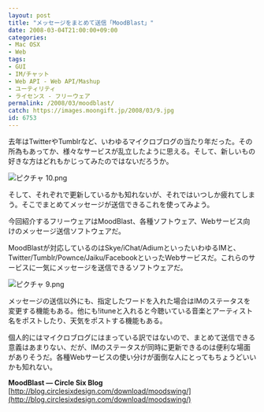 ```yaml
---
layout: post
title: "メッセージをまとめて送信「MoodBlast」"
date: 2008-03-04T21:00:00+09:00
categories:
- Mac OSX
- Web
tags: 
- GUI
- IM/チャット
- Web API - Web API/Mashup
- ユーティリティ
- ライセンス - フリーウェア
permalink: /2008/03/moodblast/
catch: https://images.moongift.jp/2008/03/9.jpg
id: 6753
---
```

去年はTwitterやTumblrなど、いわゆるマイクロブログの当たり年だった。その所為もあってか、様々なサービスが乱立したように思える。そして、新しいもの好きな方はどれもかじってみたのではないだろうか。   
  
 ![ピクチャ 10.png](https://images.moongift.jp/2008/03/10.jpg)  
  
そして、それぞれで更新しているかも知れないが、それではいつしか疲れてしまう。そこでまとめてメッセージが送信できるこれを使ってみよう。   
  
今回紹介するフリーウェアはMoodBlast、各種ソフトウェア、Webサービス向けのメッセージ送信ソフトウェアだ。   
  
<!--more-->  
  
MoodBlastが対応しているのはSkye/iChat/AdiumといったいわゆるIMと、Twitter/Tumblr/Pownce/Jaiku/FacebookといったWebサービスだ。これらのサービスに一気にメッセージを送信できるソフトウェアだ。   
  
 ![ピクチャ 9.png](https://images.moongift.jp/2008/03/9.jpg)  
  
メッセージの送信以外にも、指定したワードを入れた場合はIMのステータスを変更する機能もある。他にも!ituneと入れると今聴いている音楽とアーティスト名をポストしたり、天気をポストする機能もある。   
  
個人的にはマイクロブログにはまっている訳ではないので、まとめて送信できる意義はあまりない、だが、IMのステータスが同時に更新できるのは便利な場面がありそうだ。各種Webサービスの使い分けが面倒な人にとってもちょうどいいかも知れない。   
  
**MoodBlast — Circle Six Blog**  
[http://blog.circlesixdesign.com/download/moodswing/](http://blog.circlesixdesign.com/download/moodswing/)

